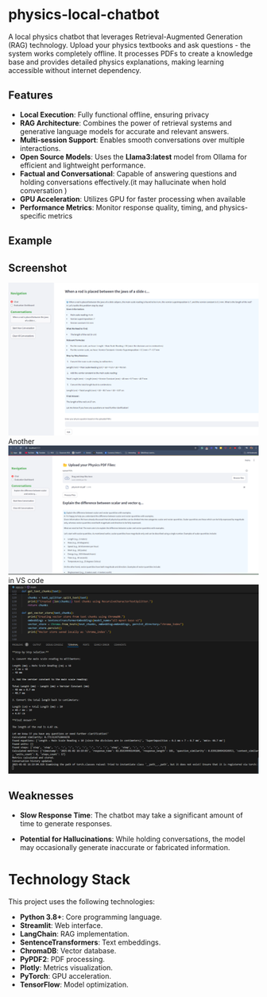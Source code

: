 # physics-local-chatbot
A local physics chatbot that leverages Retrieval-Augmented Generation (RAG) technology. Upload your physics textbooks and ask questions - the system works completely offline. It processes PDFs to create a knowledge base and provides detailed physics explanations, making learning accessible without internet dependency.

## Features

- **Local Execution**: Fully functional offline, ensuring privacy 
- **RAG Architecture**: Combines the power of retrieval systems and generative language models for accurate and relevant answers.
- **Multi-session Support**: Enables smooth conversations over multiple interactions.
- **Open Source Models**: Uses the **Llama3:latest** model from Ollama for efficient and lightweight performance.
- **Factual and Conversational**: Capable of answering questions and holding conversations effectively.(it may hallucinate when hold conversation )
- **GPU Acceleration**: Utilizes GPU for faster processing when available
- **Performance Metrics**: Monitor response quality, timing, and physics-specific metrics
## Example 

## Screenshot

![Answer example](images/QA2_rod.png)
Another
![Answer example](images/QA1.png)
in VS code
![VS  example](images/vs_ss.png)


## Weaknesses

- **Slow Response Time**: The chatbot may take a significant amount of time to generate responses.

- **Potential for Hallucinations**: While holding conversations, the model may occasionally generate inaccurate or fabricated information.


# Technology Stack

This project uses the following technologies:  

- **Python 3.8+**: Core programming language.  
- **Streamlit**: Web interface.  
- **LangChain**: RAG implementation.  
- **SentenceTransformers**: Text embeddings.  
- **ChromaDB**: Vector database.  
- **PyPDF2**: PDF processing.  
- **Plotly**: Metrics visualization.  
- **PyTorch**: GPU acceleration.  
- **TensorFlow**: Model optimization.  

